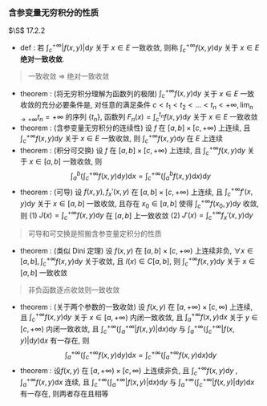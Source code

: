 ### 含参变量无穷积分的性质
$\S$ 17.2.2
- def : 若 $\int_c^{+\infty}|f(x,y)|\mathrm dy$ 关于 $x\in E$ 一致收敛, 则称 $\int_c^{+\infty}f(x,y)\mathrm dy$ 关于 $x\in E$ **绝对一致收敛**.
> 一致收敛 $\Rightarrow$ 绝对一致收敛
- theorem : (将无穷积分理解为函数列的极限) $\int_c^{+\infty}f(x,y)\mathrm dy$ 关于 $x\in E$ 一致收敛的充分必要条件是, 对任意的满足条件 $c<t_1<t_2<\dots<t_n<+\infty,\lim_{n\to +\infty}t_n=+\infty$ 的序列 $\{t_n\}$, 函数列 $F_n(x)=\int_{c}^{t_n}f(x,y)\mathrm dy$ 关于 $x\in E$ 一致收敛 
- theorem : (含参变量无穷积分的连续性) 设 $f$ 在 $[a,b]\times [c,+\infty)$ 上连续,  且 $\int_c^{+\infty}f(x,y)\mathrm dy$ 关于 $x\in E$ 一致收敛, 则 $\int_c^{+\infty}f(x,y)\mathrm dy$ 在 $E$ 上连续
- theorem : (积分可交换) 设 $f$ 在 $[a,b] \times [c,+\infty)$ 上连续, 且 $\int_c^{+\infty}f(x,y)\mathrm dy$ 关于 $x\in [a,b]$ 一致收敛, 则
$$\int_a^b\left(\int_c^{+\infty}f(x,y)\mathrm dy\right)\mathrm dx = \int_c^{+\infty}\left(\int_a^bf(x,y)\mathrm dx\right)\mathrm dy$$
- theorem : (可导) 设 $f(x,y),f_x'(x,y)$ 在 $[a,b]\times[c,+\infty)$ 上连续, 且 $\int_c^{+\infty}f'(x,y)\mathrm dy$ 关于 $x\in [a,b]$ 一致收敛, 且存在 $x_0\in [a,b]$ 使得 $\int_c^{+\infty}f(x_0,y)\mathrm dy$ 收敛, 则
(1) $J(x)=\int_c^{+\infty}f(x,y)\mathrm dy$ 在 $[a,b]$ 上一致收敛
(2) $J'(x) = \int_c^{+\infty}f_x'(x,y)\mathrm dy$
> 可导和可交换是照搬含参变量定积分的性质
- theorem : (类似 Dini 定理) 设 $f(x,y)$ 在 $[a,b]\times[c,+\infty)$ 上连续非负, $\forall x\in [a,b],\int_c^{+\infty}f(x,y)\mathrm dy$ 关于收敛, 且 $I(x)\in C[a,b]$, 则 $\int_c^{+\infty}f(x,y)\mathrm dy$ 关于 $x\in [a,b]$ 一致收敛
> 非负函数逐点收敛则一致收敛
- theorem : (关于两个参数的一致收敛) 设 $f(x,y)$ 在 $[a,+\infty)\times[c,\infty)$ 上连续, 且 $\int_c^{+\infty}f(x,y)\mathrm dy$ 关于 $x\in [a,+\infty)$ 内闭一致收敛, 且 $\int_a^{+\infty}f(x,y)\mathrm dx$ 关于 $y\in [c,+\infty)$ 内闭一致收敛, 且 $\int_c^{+\infty}\left(\int_a^{+\infty}|f(x,y)|\mathrm dx\right)\mathrm dy$ 与 $\int_a^{+\infty}\left(\int_c^{+\infty}|f(x,y)|\mathrm dy\right)\mathrm dx$ 有一存在, 则 
$$\int_a^{+\infty}\left(\int_c^{+\infty}f(x,y)\mathrm dy\right)\mathrm dx = \int_c^{+\infty}\left(\int_a^{+\infty}f(x,y)\mathrm dx\right)\mathrm dy$$
- theorem : 设$f(x,y)$ 在 $[a,+\infty)\times[c,\infty)$ 上连续非负, 且 $\int_c^{+\infty}f(x,y)\mathrm dy$ , $\int_a^{+\infty}f(x,y)\mathrm dx$ 连续, 且 $\int_c^{+\infty}\left(\int_a^{+\infty}|f(x,y)|\mathrm dx\right)\mathrm dy$ 与 $\int_a^{+\infty}\left(\int_c^{+\infty}|f(x,y)|\mathrm dy\right)\mathrm dx$ 有一存在, 则两者存在且相等
